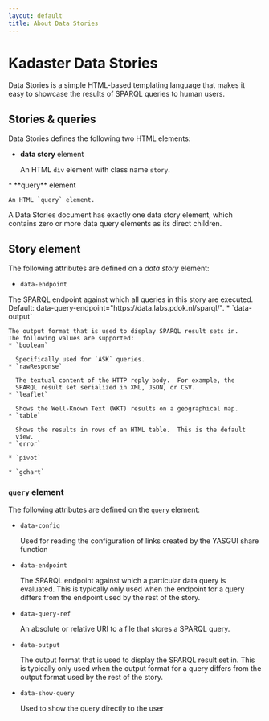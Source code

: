 ```yaml
---
layout: default
title: About Data Stories
---
```


# Kadaster Data Stories

Data Stories is a simple HTML-based templating language that makes it
easy to showcase the results of SPARQL queries to human users.

## Stories & queries

Data Stories defines the following two HTML elements:

  * <nobr>**data story** element

    An HTML `div` element with class name `story`.
</nobr>
  * <nobr>**query** element

    An HTML `query` element.
</nobr>
A Data Stories document has exactly one data story element, which
contains zero or more data query elements as its direct children.

## Story element

The following attributes are defined on a *data story* element:
<nobr>
  * `data-endpoint`
</nobr>
    The SPARQL endpoint against which all queries in this story are
    executed. Default: data-query-endpoint="https://data.labs.pdok.nl/sparql/".
  * `data-output`

    The output format that is used to display SPARQL result sets in.
    The following values are supported:
    * `boolean`

      Specifically used for `ASK` queries.
    * `rawResponse`

      The textual content of the HTTP reply body.  For example, the
      SPARQL result set serialized in XML, JSON, or CSV.
    * `leaflet`

      Shows the Well-Known Text (WKT) results on a geographical map.
    * `table`

      Shows the results in rows of an HTML table.  This is the default
      view.
    * `error`

    * `pivot`

    * `gchart`

### `query` element

The following attributes are defined on the `query` element:

  * `data-config`

    Used for reading the configuration of links created by the YASGUI share function
  * `data-endpoint`

    The SPARQL endpoint against which a particular data query is
    evaluated.  This is typically only used when the endpoint for a
    query differs from the endpoint used by the rest of the story.
  * `data-query-ref`

    An absolute or relative URI to a file that stores a SPARQL query.
  * `data-output`

    The output format that is used to display the SPARQL result set
    in.  This is typically only used when the output format for a
    query differs from the output format used by the rest of the story.
  * `data-show-query`

    Used to show the query directly to the user
